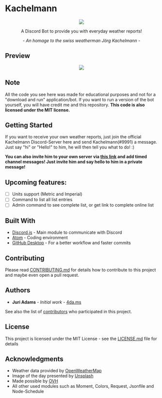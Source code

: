 # Kachelmann
<p align="center"><img src="https://i.4da.ms/kahahachelmann.png"></p>
<p align="center">A Discord Bot to provide you with everyday weather reports!</p>
<p align="center"><i> - An homage to the swiss weatherman Jörg Kachelmann - </i></p>

## Preview

<p align="center"><img src="https://i.4da.ms/3284d4X2.png"></p>

## Note

All the code you see here was made for educational purposes and not for a "download and run" application/bot.
If you want to run a version of the bot yourself, you will have credit me and this repository. **This code is also licensed under the MIT license.**

## Getting Started

If you want to receive your own weather reports, just join the official Kachelmann Discord-Server here and send Kachelmann(#9991) a message.</br>Just say "hi" or "Hello!" to him, he will then tell you what to do! :)

**You can also invite him to your own server via [this link](https://goo.gl/rWEf1L) and add timed channel messages! Just invite him and say hello to him in a private message!**

## Upcoming features:

- [ ] Units support (Metric and Imperial)
- [ ] Command to list all list entries
- [ ] Admin command to see complete list, or get link to complete online list

## Built With

* [Discord.js](https://electronjs.org/) - Main module to communicate with Discord
* [Atom](https://atom.io/) - Coding environment
* [GitHub Desktop](https://desktop.github.com/) - For a better workflow and faster commits

## Contributing

Please read [CONTRIBUTING.md](https://gist.github.com/PurpleBooth/b24679402957c63ec426) for details how to contribute to this project and maybe even open a pull request.

## Authors

* **Juri Adams** - *Initial work* - [4da.ms](https://4da.ms/)

See also the list of [contributors](https://github.com/4dams/LeagueOffline/graphs/contributors) who participated in this project.

## License

This project is licensed under the MIT License - see the [LICENSE.md](LICENSE.md) file for details

## Acknowledgments

* Weather data provided by [OpenWeatherMap](https://openweathermap.com/)
* Image of the day presented by [Unsplash](https://unsplash.com/)
* Made possible by [OVH](https://ovh.de/dlp)
* All other used modules such as Moment, Colors, Request, Jsonfile and Node-Schedule
